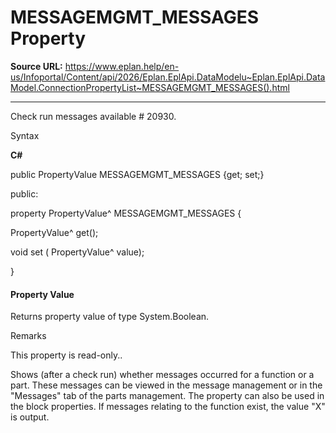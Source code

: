 # MESSAGEMGMT_MESSAGES Property

**Source URL:** https://www.eplan.help/en-us/Infoportal/Content/api/2026/Eplan.EplApi.DataModelu~Eplan.EplApi.DataModel.ConnectionPropertyList~MESSAGEMGMT_MESSAGES().html

---

Check run messages available # 20930.

Syntax

**C#**



public PropertyValue MESSAGEMGMT_MESSAGES {get; set;}

public:

property PropertyValue^ MESSAGEMGMT_MESSAGES {

   PropertyValue^ get();

   void set (    PropertyValue^ value);

}


#### Property Value

Returns property value of type System.Boolean.

Remarks

This property is read-only..

Shows (after a check run) whether messages occurred for a function or a part. These messages can be viewed in the message management or in the "Messages" tab of the parts management. The property can also be used in the block properties. If messages relating to the function exist, the value "X" is output.
